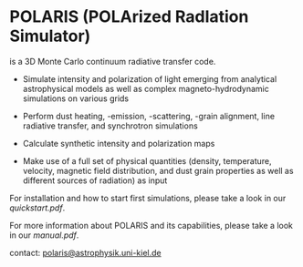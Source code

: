 # POLARIS (POLArized RadIation Simulator)

is a 3D Monte Carlo continuum radiative transfer code.

- Simulate intensity and polarization of light emerging from analytical astrophysical models as well as complex magneto-hydrodynamic simulations on various grids

- Perform dust heating, -emission, -scattering, -grain alignment, line radiative transfer, and synchrotron simulations

- Calculate synthetic intensity and polarization maps

- Make use of a full set of physical quantities (density, temperature, velocity, magnetic field distribution, and dust grain properties as well as different sources of radiation) as input

For installation and how to start first simulations, please take a look in our *quickstart.pdf*.

For more information about POLARIS and its capabilities, please take a look in our *manual.pdf*.

contact: polaris@astrophysik.uni-kiel.de